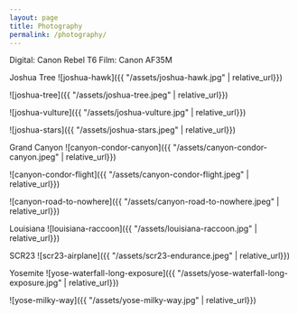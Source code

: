 ```yaml
---
layout: page
title: Photography
permalink: /photography/
---
```


Digital: Canon Rebel T6
Film: Canon AF35M


Joshua Tree
![joshua-hawk]({{ "/assets/joshua-hawk.jpg" | relative_url}})

![joshua-tree]({{ "/assets/joshua-tree.jpeg" | relative_url}})

![joshua-vulture]({{ "/assets/joshua-vulture.jpg" | relative_url}})

![joshua-stars]({{ "/assets/joshua-stars.jpeg" | relative_url}})

Grand Canyon
![canyon-condor-canyon]({{ "/assets/canyon-condor-canyon.jpeg" | relative_url}})

![canyon-condor-flight]({{ "/assets/canyon-condor-flight.jpeg" | relative_url}})

![canyon-road-to-nowhere]({{ "/assets/canyon-road-to-nowhere.jpeg" | relative_url}})

Louisiana
![louisiana-raccoon]({{ "/assets/louisiana-raccoon.jpg" | relative_url}})

SCR23
![scr23-airplane]({{ "/assets/scr23-endurance.jpeg" | relative_url}})

Yosemite
![yose-waterfall-long-exposure]({{ "/assets/yose-waterfall-long-exposure.jpg" | relative_url}})

![yose-milky-way]({{ "/assets/yose-milky-way.jpg" | relative_url}})